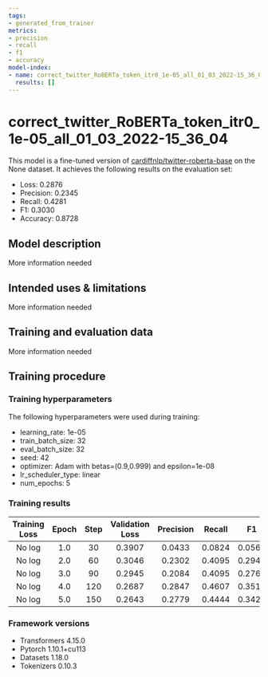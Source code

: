 ```yaml
---
tags:
- generated_from_trainer
metrics:
- precision
- recall
- f1
- accuracy
model-index:
- name: correct_twitter_RoBERTa_token_itr0_1e-05_all_01_03_2022-15_36_04
  results: []
---
```


<!-- This model card has been generated automatically according to the information the Trainer had access to. You
should probably proofread and complete it, then remove this comment. -->

# correct_twitter_RoBERTa_token_itr0_1e-05_all_01_03_2022-15_36_04

This model is a fine-tuned version of [cardiffnlp/twitter-roberta-base](https://huggingface.co/cardiffnlp/twitter-roberta-base) on the None dataset.
It achieves the following results on the evaluation set:
- Loss: 0.2876
- Precision: 0.2345
- Recall: 0.4281
- F1: 0.3030
- Accuracy: 0.8728

## Model description

More information needed

## Intended uses & limitations

More information needed

## Training and evaluation data

More information needed

## Training procedure

### Training hyperparameters

The following hyperparameters were used during training:
- learning_rate: 1e-05
- train_batch_size: 32
- eval_batch_size: 32
- seed: 42
- optimizer: Adam with betas=(0.9,0.999) and epsilon=1e-08
- lr_scheduler_type: linear
- num_epochs: 5

### Training results

| Training Loss | Epoch | Step | Validation Loss | Precision | Recall | F1     | Accuracy |
|:-------------:|:-----:|:----:|:---------------:|:---------:|:------:|:------:|:--------:|
| No log        | 1.0   | 30   | 0.3907          | 0.0433    | 0.0824 | 0.0568 | 0.7626   |
| No log        | 2.0   | 60   | 0.3046          | 0.2302    | 0.4095 | 0.2947 | 0.8598   |
| No log        | 3.0   | 90   | 0.2945          | 0.2084    | 0.4095 | 0.2762 | 0.8668   |
| No log        | 4.0   | 120  | 0.2687          | 0.2847    | 0.4607 | 0.3519 | 0.8761   |
| No log        | 5.0   | 150  | 0.2643          | 0.2779    | 0.4444 | 0.3420 | 0.8788   |


### Framework versions

- Transformers 4.15.0
- Pytorch 1.10.1+cu113
- Datasets 1.18.0
- Tokenizers 0.10.3
